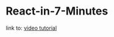 # React-in-7-Minutes
link to: [video tutorial](https://egghead.io/lessons/react-react-in-7-minutes#/)

